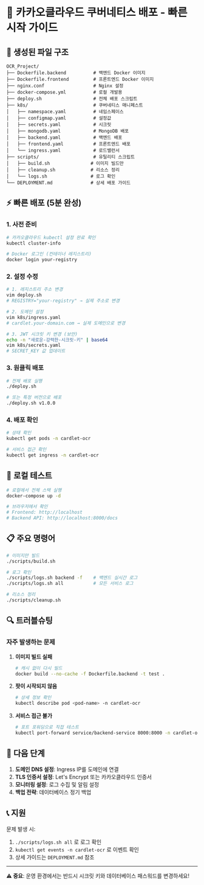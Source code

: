 # 🚀 카카오클라우드 쿠버네티스 배포 - 빠른 시작 가이드

## 📁 생성된 파일 구조

```
OCR_Project/
├── Dockerfile.backend          # 백엔드 Docker 이미지
├── Dockerfile.frontend         # 프론트엔드 Docker 이미지  
├── nginx.conf                  # Nginx 설정
├── docker-compose.yml          # 로컬 개발용
├── deploy.sh                   # 전체 배포 스크립트
├── k8s/                        # 쿠버네티스 매니페스트
│   ├── namespace.yaml          # 네임스페이스
│   ├── configmap.yaml          # 설정값
│   ├── secrets.yaml            # 시크릿
│   ├── mongodb.yaml            # MongoDB 배포
│   ├── backend.yaml            # 백엔드 배포
│   ├── frontend.yaml           # 프론트엔드 배포
│   └── ingress.yaml            # 로드밸런서
├── scripts/                    # 유틸리티 스크립트
│   ├── build.sh               # 이미지 빌드만
│   ├── cleanup.sh             # 리소스 정리
│   └── logs.sh                # 로그 확인
└── DEPLOYMENT.md              # 상세 배포 가이드
```

## ⚡ 빠른 배포 (5분 완성)

### 1. 사전 준비
```bash
# 카카오클라우드 kubectl 설정 완료 확인
kubectl cluster-info

# Docker 로그인 (컨테이너 레지스트리)
docker login your-registry
```

### 2. 설정 수정
```bash
# 1. 레지스트리 주소 변경
vim deploy.sh
# REGISTRY="your-registry" → 실제 주소로 변경

# 2. 도메인 설정  
vim k8s/ingress.yaml
# cardlet.your-domain.com → 실제 도메인으로 변경

# 3. JWT 시크릿 키 변경 (보안)
echo -n "새로운-강력한-시크릿-키" | base64
vim k8s/secrets.yaml
# SECRET_KEY 값 업데이트
```

### 3. 원클릭 배포
```bash
# 전체 배포 실행
./deploy.sh

# 또는 특정 버전으로 배포
./deploy.sh v1.0.0
```

### 4. 배포 확인
```bash
# 상태 확인
kubectl get pods -n cardlet-ocr

# 서비스 접근 확인
kubectl get ingress -n cardlet-ocr
```

## 🔧 로컬 테스트

```bash
# 로컬에서 전체 스택 실행
docker-compose up -d

# 브라우저에서 확인
# Frontend: http://localhost
# Backend API: http://localhost:8000/docs
```

## 📋 주요 명령어

```bash
# 이미지만 빌드
./scripts/build.sh

# 로그 확인
./scripts/logs.sh backend -f    # 백엔드 실시간 로그
./scripts/logs.sh all           # 모든 서비스 로그

# 리소스 정리
./scripts/cleanup.sh
```

## 🔍 트러블슈팅

### 자주 발생하는 문제

1. **이미지 빌드 실패**
   ```bash
   # 캐시 없이 다시 빌드
   docker build --no-cache -f Dockerfile.backend -t test .
   ```

2. **팟이 시작되지 않음**
   ```bash
   # 상세 정보 확인
   kubectl describe pod <pod-name> -n cardlet-ocr
   ```

3. **서비스 접근 불가**
   ```bash
   # 포트 포워딩으로 직접 테스트
   kubectl port-forward service/backend-service 8000:8000 -n cardlet-ocr
   ```

## 🎯 다음 단계

1. **도메인 DNS 설정**: Ingress IP를 도메인에 연결
2. **TLS 인증서 설정**: Let's Encrypt 또는 카카오클라우드 인증서
3. **모니터링 설정**: 로그 수집 및 알림 설정
4. **백업 전략**: 데이터베이스 정기 백업

## 📞 지원

문제 발생 시:
1. `./scripts/logs.sh all` 로 로그 확인
2. `kubectl get events -n cardlet-ocr` 로 이벤트 확인
3. 상세 가이드는 `DEPLOYMENT.md` 참조

---
**⚠️ 중요**: 운영 환경에서는 반드시 시크릿 키와 데이터베이스 패스워드를 변경하세요! 